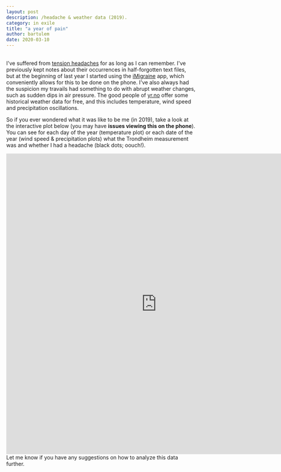 ```yaml
---
layout: post
description: /headache & weather data (2019).
category: in exile
title: "a year of pain"
author: bartulem
date: 2020-03-10
---
```

<br/>
I've suffered from <a href="https://www.nhs.uk/conditions/tension-headaches/" target="_blank">tension headaches</a> for as long as I can remember. I've previously kept notes about their occurrences in half-forgotten text files, but at the beginning of last year I started using the <a href="https://apps.apple.com/us/app/imigraine-migraine-tracker/id1056641950" target="_blank">iMigraine</a> app, which conveniently allows for this to be done on the phone. I've also always had the suspicion my travails had something to do with abrupt weather changes, such as sudden dips in air pressure. The good people of <a href="https://www.yr.no/" target="_blank">yr.no</a> offer some historical weather data for free, and this includes temperature, wind speed and precipitation oscillations.

So if you ever wondered what it was like to be me (in 2019), take a look at the interactive plot below (you may have **issues viewing this on the phone**). You can see for each day of the year (temperature plot) or each date of the year (wind speed & precipitation plots) what the Trondheim measurement was and whether I had a headache (black dots; oouch!).

<p class="text-center">
  <iframe src="https://chart-studio.plot.ly/~bartulm/10" width="800" height="800" align="left" frameborder="0" scrolling="no"></iframe>
</p>

<br/>
Let me know if you have any suggestions on how to analyze this data further. 
